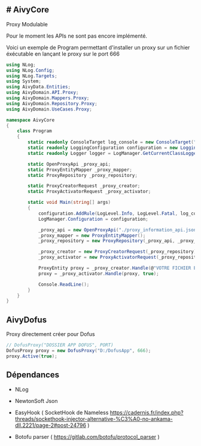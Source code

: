 <h2> # AivyCore </h2>
Proxy Modulable

Pour le moment les APIs ne sont pas encore implémenté. 

Voici un exemple de Program permettant d'installer un proxy sur un fichier éxécutable en lançant le proxy sur le port 666
```csharp
using NLog;
using NLog.Config;
using NLog.Targets;
using System;
using AivyData.Entities;
using AivyDomain.API.Proxy;
using AivyDomain.Mappers.Proxy;
using AivyDomain.Repository.Proxy;
using AivyDomain.UseCases.Proxy;

namespace AivyCore
{
    class Program
    {
        static readonly ConsoleTarget log_console = new ConsoleTarget("log_console");
        static readonly LoggingConfiguration configuration = new LoggingConfiguration();
        static readonly Logger logger = LogManager.GetCurrentClassLogger();

        static OpenProxyApi _proxy_api;
        static ProxyEntityMapper _proxy_mapper;
        static ProxyRepository _proxy_repository;

        static ProxyCreatorRequest _proxy_creator;
        static ProxyActivatorRequest _proxy_activator;

        static void Main(string[] args)
        {
            configuration.AddRule(LogLevel.Info, LogLevel.Fatal, log_console);
            LogManager.Configuration = configuration;

            _proxy_api = new OpenProxyApi("./proxy_information_api.json");
            _proxy_mapper = new ProxyEntityMapper();
            _proxy_repository = new ProxyRepository(_proxy_api, _proxy_mapper);

            _proxy_creator = new ProxyCreatorRequest(_proxy_repository);
            _proxy_activator = new ProxyActivatorRequest(_proxy_repository);

            ProxyEntity proxy = _proxy_creator.Handle(@"VOTRE FICHIER EXECUTABLE", 666);
            proxy = _proxy_activator.Handle(proxy, true);

            Console.ReadLine();
        }
    }
}
```
<h2> AivyDofus </h2>

Proxy directement créer pour Dofus 

```csharp
// DofusProxy("DOSSIER APP DOFUS", PORT)
DofusProxy proxy = new DofusProxy("D:/DofusApp", 666);
proxy.Active(true);
```

<h2> Dépendances </h2>

- NLog

- NewtonSoft Json

- EasyHook ( SocketHook de Nameless https://cadernis.fr/index.php?threads/sockethook-injector-alternative-%C3%A0-no-ankama-dll.2221/page-2#post-24796 )

- Botofu parser ( https://gitlab.com/botofu/protocol_parser )

